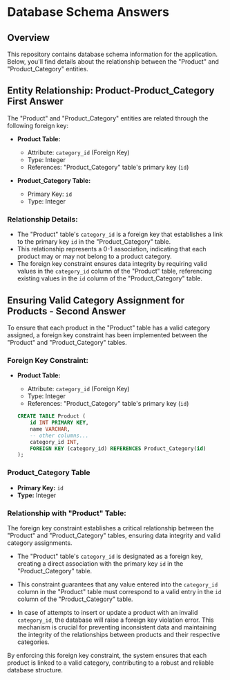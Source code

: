 # Database Schema Answers

## Overview

This repository contains database schema information for the application. Below, you'll find details about the relationship between the "Product" and "Product_Category" entities.

## Entity Relationship: Product-Product_Category First Answer

The "Product" and "Product_Category" entities are related through the following foreign key:

- **Product Table:**
  - Attribute: `category_id` (Foreign Key)
  - Type: Integer
  - References: "Product_Category" table's primary key (`id`)

- **Product_Category Table:**
  - Primary Key: `id` 
  - Type: Integer

### Relationship Details:

- The "Product" table's `category_id` is a foreign key that establishes a link to the primary key `id` in the "Product_Category" table.
- This relationship represents a 0-1 association, indicating that each product may or may not belong to a product category.
- The foreign key constraint ensures data integrity by requiring valid values in the `category_id` column of the "Product" table, referencing existing values in the `id` column of the "Product_Category" table.

## Ensuring Valid Category Assignment for Products - Second Answer

To ensure that each product in the "Product" table has a valid category assigned, a foreign key constraint has been implemented between the "Product" and "Product_Category" tables.

### Foreign Key Constraint:

- **Product Table:**
  - Attribute: `category_id` (Foreign Key)
  - Type: Integer
  - References: "Product_Category" table's primary key (`id`)
  
  ```sql
  CREATE TABLE Product (
      id INT PRIMARY KEY,
      name VARCHAR,
      -- other columns...
      category_id INT,
      FOREIGN KEY (category_id) REFERENCES Product_Category(id)
  );


### Product_Category Table

- **Primary Key:** `id`
- **Type:** Integer

### Relationship with "Product" Table:

The foreign key constraint establishes a critical relationship between the "Product" and "Product_Category" tables, ensuring data integrity and valid category assignments.

- The "Product" table's `category_id` is designated as a foreign key, creating a direct association with the primary key `id` in the "Product_Category" table.

- This constraint guarantees that any value entered into the `category_id` column in the "Product" table must correspond to a valid entry in the `id` column of the "Product_Category" table.

- In case of attempts to insert or update a product with an invalid `category_id`, the database will raise a foreign key violation error. This mechanism is crucial for preventing inconsistent data and maintaining the integrity of the relationships between products and their respective categories.

By enforcing this foreign key constraint, the system ensures that each product is linked to a valid category, contributing to a robust and reliable database structure.
